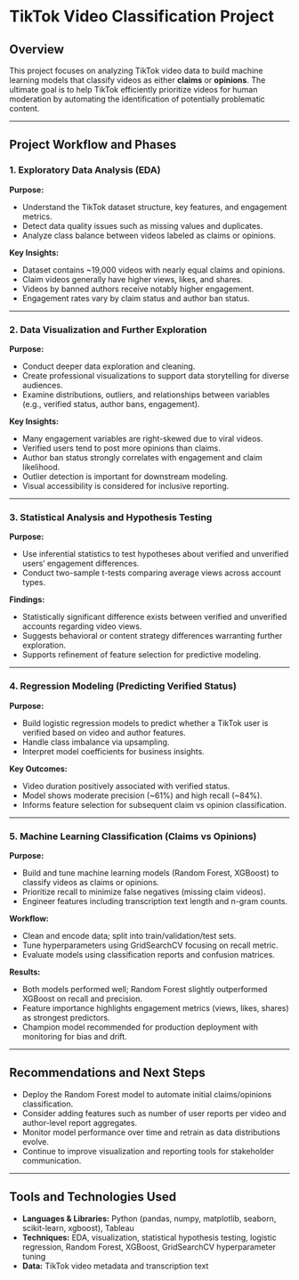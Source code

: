 # TikTok Video Classification Project

## Overview

This project focuses on analyzing TikTok video data to build machine learning models that classify videos as either **claims** or **opinions**. The ultimate goal is to help TikTok efficiently prioritize videos for human moderation by automating the identification of potentially problematic content.

---

## Project Workflow and Phases

### 1. Exploratory Data Analysis (EDA)

**Purpose:**  
- Understand the TikTok dataset structure, key features, and engagement metrics.  
- Detect data quality issues such as missing values and duplicates.  
- Analyze class balance between videos labeled as claims or opinions.

**Key Insights:**  
- Dataset contains ~19,000 videos with nearly equal claims and opinions.  
- Claim videos generally have higher views, likes, and shares.  
- Videos by banned authors receive notably higher engagement.  
- Engagement rates vary by claim status and author ban status.

---

### 2. Data Visualization and Further Exploration

**Purpose:**  
- Conduct deeper data exploration and cleaning.  
- Create professional visualizations to support data storytelling for diverse audiences.  
- Examine distributions, outliers, and relationships between variables (e.g., verified status, author bans, engagement).

**Key Insights:**  
- Many engagement variables are right-skewed due to viral videos.  
- Verified users tend to post more opinions than claims.  
- Author ban status strongly correlates with engagement and claim likelihood.  
- Outlier detection is important for downstream modeling.  
- Visual accessibility is considered for inclusive reporting.

---

### 3. Statistical Analysis and Hypothesis Testing

**Purpose:**  
- Use inferential statistics to test hypotheses about verified and unverified users’ engagement differences.  
- Conduct two-sample t-tests comparing average views across account types.

**Findings:**  
- Statistically significant difference exists between verified and unverified accounts regarding video views.  
- Suggests behavioral or content strategy differences warranting further exploration.  
- Supports refinement of feature selection for predictive modeling.

---

### 4. Regression Modeling (Predicting Verified Status)

**Purpose:**  
- Build logistic regression models to predict whether a TikTok user is verified based on video and author features.  
- Handle class imbalance via upsampling.  
- Interpret model coefficients for business insights.

**Key Outcomes:**  
- Video duration positively associated with verified status.  
- Model shows moderate precision (~61%) and high recall (~84%).  
- Informs feature selection for subsequent claim vs opinion classification.

---

### 5. Machine Learning Classification (Claims vs Opinions)

**Purpose:**  
- Build and tune machine learning models (Random Forest, XGBoost) to classify videos as claims or opinions.  
- Prioritize recall to minimize false negatives (missing claim videos).  
- Engineer features including transcription text length and n-gram counts.

**Workflow:**  
- Clean and encode data; split into train/validation/test sets.  
- Tune hyperparameters using GridSearchCV focusing on recall metric.  
- Evaluate models using classification reports and confusion matrices.

**Results:**  
- Both models performed well; Random Forest slightly outperformed XGBoost on recall and precision.  
- Feature importance highlights engagement metrics (views, likes, shares) as strongest predictors.  
- Champion model recommended for production deployment with monitoring for bias and drift.

---

## Recommendations and Next Steps

- Deploy the Random Forest model to automate initial claims/opinions classification.  
- Consider adding features such as number of user reports per video and author-level report aggregates.  
- Monitor model performance over time and retrain as data distributions evolve.  
- Continue to improve visualization and reporting tools for stakeholder communication.

---

## Tools and Technologies Used

- **Languages & Libraries:** Python (pandas, numpy, matplotlib, seaborn, scikit-learn, xgboost), Tableau  
- **Techniques:** EDA, visualization, statistical hypothesis testing, logistic regression, Random Forest, XGBoost, GridSearchCV hyperparameter tuning  
- **Data:** TikTok video metadata and transcription text  
